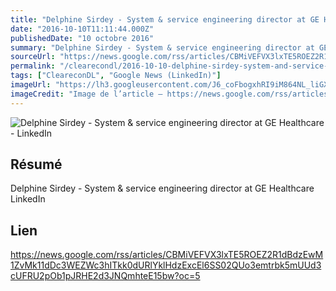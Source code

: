 ```yaml
---
title: "Delphine Sirdey - System & service engineering director at GE Healthcare - LinkedIn"
date: "2016-10-10T11:11:44.000Z"
publishedDate: "10 octobre 2016"
summary: "Delphine Sirdey - System & service engineering director at GE Healthcare &nbsp;&nbsp; LinkedIn"
sourceUrl: "https://news.google.com/rss/articles/CBMiVEFVX3lxTE5ROEZ2R1dBdzEwM1ZvMk11dDc3WEZWc3hITkk0dURlYklHdzExcEl6SS02QUo3emtrbk5mUUd3cUFRU2pOb1pJRHE2d3JNQmhteE15bw?oc=5"
permalink: "/clearecondl/2016-10-10-delphine-sirdey-system-and-service-engineering-director-at-ge-healthcare-linkedi"
tags: ["CleareconDL", "Google News (LinkedIn)"]
imageUrl: "https://lh3.googleusercontent.com/J6_coFbogxhRI9iM864NL_liGXvsQp2AupsKei7z0cNNfDvGUmWUy20nuUhkREQyrpY4bEeIBuc=s0-w300"
imageCredit: "Image de l’article — https://news.google.com/rss/articles/CBMiVEFVX3lxTE5ROEZ2R1dBdzEwM1ZvMk11dDc3WEZWc3hITkk0dURlYklHdzExcEl6SS02QUo3emtrbk5mUUd3cUFRU2pOb1pJRHE2d3JNQmhteE15bw?oc=5"
---
```


![Delphine Sirdey - System & service engineering director at GE Healthcare - LinkedIn](https://lh3.googleusercontent.com/J6_coFbogxhRI9iM864NL_liGXvsQp2AupsKei7z0cNNfDvGUmWUy20nuUhkREQyrpY4bEeIBuc=s0-w300)

## Résumé

Delphine Sirdey - System & service engineering director at GE Healthcare &nbsp;&nbsp; LinkedIn

## Lien

https://news.google.com/rss/articles/CBMiVEFVX3lxTE5ROEZ2R1dBdzEwM1ZvMk11dDc3WEZWc3hITkk0dURlYklHdzExcEl6SS02QUo3emtrbk5mUUd3cUFRU2pOb1pJRHE2d3JNQmhteE15bw?oc=5
